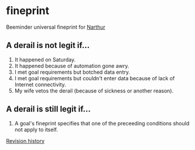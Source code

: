 # fineprint
Beeminder universal fineprint for [Narthur](https://www.beeminder.com/narthur)

## A derail is not legit if...

1. It happened on Saturday.
2. It happened because of automation gone awry.
3. I met goal requirements but botched data entry.
4. I met goal requirements but couldn't enter data because of lack of Internet connectivity.
5. My wife vetos the derail (because of sickness or another reason).

## A derail is still legit if...

1. A goal's fineprint specifies that one of the preceeding conditions should not apply to itself.

[Revision history](https://github.com/narthur/fineprint/commits/master)
